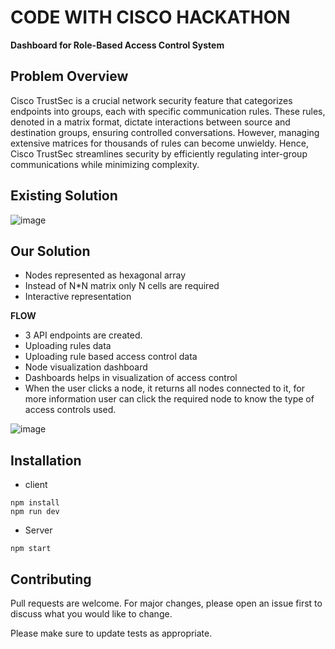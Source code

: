 # CODE WITH CISCO HACKATHON

**Dashboard for Role-Based Access Control System**


## Problem Overview

Cisco TrustSec is a crucial network security feature that categorizes endpoints into groups, each with specific communication rules. These rules, denoted in a matrix format, dictate interactions between source and destination groups, ensuring controlled conversations. However, managing extensive matrices for thousands of rules can become unwieldy. Hence, Cisco TrustSec streamlines security by efficiently regulating inter-group communications while minimizing complexity.

## Existing Solution

![image](https://github.com/raoprashant61/Code_With_Cisco/assets/61898303/1203c752-751b-4535-a750-4ed88f7cb752)


## Our Solution

- Nodes represented as hexagonal array
- Instead of N*N matrix only N cells are required
- Interactive representation

**FLOW**

- 3 API endpoints are created.
- Uploading rules data
- Uploading rule based access control data
- Node visualization dashboard
- Dashboards helps in visualization of access control
- When the user clicks a node, it returns all nodes connected to it, for more information user can click the required node to know the type of access controls used.

![image](https://github.com/raoprashant61/Code_With_Cisco/assets/61898303/ccfe1e6e-cf49-4e6e-8799-24f1a17bb9fa)


## Installation

* client

```shell
npm install
npm run dev

```

* Server

```shell
npm start

```

## Contributing

Pull requests are welcome. For major changes, please open an issue first
to discuss what you would like to change.

Please make sure to update tests as appropriate.
